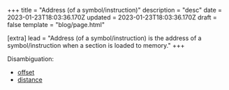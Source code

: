 +++
title = "Address (of a symbol/instruction)"
description = "desc"
date = 2023-01-23T18:03:36.170Z
updated = 2023-01-23T18:03:36.170Z
draft = false
template = "blog/page.html"

[extra]
lead = "Address (of a symbol/instruction) is the address of a symbol/instruction when a section is loaded to memory."
+++

Disambiguation:

- [offset](@/concepts/offset.md)
- [distance](@/concepts/distance.md)
